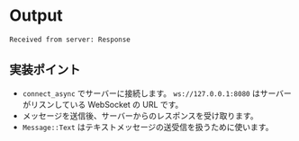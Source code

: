 # Output

```sh
Received from server: Response
```

## 実装ポイント

- `connect_async` でサーバーに接続します。 `ws://127.0.0.1:8080` はサーバーがリスンしている WebSocket の URL です。
- メッセージを送信後、サーバーからのレスポンスを受け取ります。
- `Message::Text` はテキストメッセージの送受信を扱うために使います。
